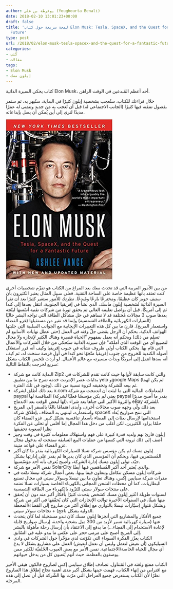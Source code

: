 ```yaml
---
author: يوغرطة بن علي (Youghourta Benali)
date: 2018-02-10 13:01:23+00:00
draft: false
title: 'لمحة سريعة حول كتاب Elon Musk: Tesla, SpaceX, and the Quest for a Fantastic
  Future'
type: post
url: /2018/02/elon-musk-tesla-spacex-and-the-quest-for-a-fantastic-future/
categories:
- كُتب
- مقالات
tags:
- Elon Musk
- إيلون مسك
---
```


كتاب يحكي السيرة الذاتية Elon Musk، أحد أعظم المُبدعين في الوقت الراهن.

خلال قراءتك للكتاب، ستُعجب بشخصية إيلون كثيرًا في البداية، ستُبهر به، ثم ستمر بفصول تمقته فيها كثيرًا (الجانب الاجتماعي له) قبل أن تُعجب به من جديد وتتمنى له عمرًا مديدًا لترى إلى أين يُمكن أن يصل بإبداعاته.

[![](elon-musk.jpg)
](https://www.it-scoop.com/2018/02/%d9%84%d9%85%d8%ad%d8%a9-%d8%b3%d8%b1%d9%8a%d8%b9%d8%a9-%d8%ad%d9%88%d9%84-%d9%83%d8%aa%d8%a7%d8%a8-elon-musk-tesla-spacex-and-the-quest-for-a-fantastic-future/elon-musk/)

من بين الأمور الغريبة التي قد تحدث معك بعد الفراغ من الكتاب هو تقزّم شخصيات أخرى كنت تعتقد بأنها عظيمة خاصة على الساحة التقنية. فعلى سبيل المثال يعتبر الكثيرون بأن ستيف جوبز كان عظيمًا، ومخترعًا بارعًا ومُبدعًا. نظرتك للأمور ستغير كثيرًا بعد أن تقرأ السيرة الذاتية لشخصية إيلون ماسك، الذي نشأ في إفريقيا الجنوبية، انتقل بعدها إلى كندا ثم إلى أمريكًا، قبل أن يواصل تعليمه العالي ثم يحقق ثورة من شركات تقنية أسّسها ليتّجه بعدها صوب 3 مجالات مُختلفة قد لا تساهم في حل مشاكل الطاقة التي تواجه البشر حاليًا (السيارات الكهربائية والطاقة الشمسية) وإنما قد تغير من مستقبلها (غزو الفضاء واستعمار المريخ). قارن ما بين كل هذه التغييرات الإيجابية مع الجوانب السلبية التي جلبتها الهواتف الذكية.
بحكم أن الرجل يقضي جلّ وقته في العمل (حتى عطل نهايات الأسابيع لم تسلم من ذلك) وبحكم أنه يعمل بمفهوم "الحياة قصيرة وهناك الكثير لإنجازه ولا مجال لتضييع أي من الوقت الذي أملكه" فإن سيرته الذاتية ستُحكى من خلال الشركات والأعمال التي قام بها.
يحكي الكتاب أولى ظروف نشأته في جنوب إفريقيا وكيف أنه قرر استغلال أصوله الكندية للخروج من جنوب إفريقيا متّجهًا نحو كندا في أول فرصة سنحت له، ثم كيف أنه بعدها انتقل إلى أمريكًا وبدأت مسيرته مع عالم الأعمال.
لو أردت تلخيص الكتاب بشكل سريع لخرجت بالنقاط التالية:
- البداية كانت مع شركة Zip2 والتي كانت سابقة لأوانها حيث كانت تقدم للشركات في بدايات عصر الإنترنت خدمة تمزج ما بين تطبيق yelp وgoogle Maps (لم يكن لهما وجود في تلك الفترة). ثم بيعه للشركة وتحقيقه لثروة نسبية من ذلك.
- بعد ذلك أطلق لشركة x.com للمعاملات المالية التي ما لبثت أن اندمجت مع شركة paypal المنافسة لها (يعني لم يكن مؤسسًا فعليًا لشركة paypal بقدر ما أصبح مديرًا لها لبعض الوقت بعد الاندماج). والثروة الأكبر التي جناها بعد شراء eBay للشركة.
- بعد ذلك ولّى وجهه صوب مجالات أخرى، وأبدى اهتمامًا بالغًا بالسفر إلى المريخ واستعماره، لينتهي به المطاف بإطلاق شركة spaceX التي تنتج صواريخ يُعاد استخدامها لإرسال بعثات إلى الفضاء بأسعار تنافسية بشكل كبير. غزو الفضاء كان حلمًا يراود الكثيرين، لكن أغلب من دخل هذا المجال إما أفلس أو تخلى عن الفكرة نظرا لصعوبة تحقيقها
- إيلون قارئ نهم ولديه قدرة كبيرة على فهم واستهلاك معلومات كثيرة في وقت وجيز أضف إلى ذلك ثروته التي كسبها من عمليات البيع السابقة سمحت له بدخول مجال غزو الفضاء على قواعد متينة.
- إيلون مسك لم يكن مؤسس شركة تسلا للسيارات الكهربائية بقدر ما كان أكبر المُستثمرين فيها، وبحكم أن المؤسس الذي كان يديرها لم يقدر على إدارتها بشكل جيّد، تولى إيلون مسك إدارة الشركة، وأصبح يُعرف بأنه أحد مؤسّسيها.
- نفس الأمر مع شركة SolarCity والذي يُعتبر أحد أكبر المُساهمين فيها أيضًا.
- شركات إيلون مسكن تتكامل وتتعاون فيما بينها. بعض أعمال شركة تيسلا تمّت في مقرات شركة سبايس إكس، وهناك تعاون ما بين تيسلا وسولار سيتي في مجال تصنيع البطاريات، كما أن محطات الشحن المجاني بالكهرباء الخاصة بسيارات تسلا تعتمد على منتجات سولار سيتي للتزّود بالكهرباء من الطاقة الشمسية.
- لسنوات طويلة اعُتبِر إيلون مسك كشخص يتحدث كثيرًا بأفكار أكبر منه دون أن يُحقق منها شيئًا، في السنوات الأخيرة توالت الإنجازات التي كان يُحقّقها في أكثر من شركة وبشكل مُتوازٍ (سيّارات تيسلا بالتوازي مع إطلاق أكثر من صاروخ إلى الفضاء/المحطّة الدولية بشكل ناجح) + نجاحات سولار سيتي.
- جميع الأفكار والمشاريع التي أنجزها إيلون مسك كان تبدو مستحيلة لما كان يتحدث عنها (سيارة كهربائية تسير لأزيد من 300 ميل بشحنة واحدة، إرسال صواريخ قابلة لإعادة الاستخدام إلى الفضاء…) ما يدفع إلى الاعتقاد بأن إرسال رحلة مأهولة بالبشر إلى المريخ أصبح على مرمى حجر على عكس ما يبدو عليه في السّابق.
- الكتاب يعزّز الفكرة السوداء التي تكوّنت لدي مؤخّرا حول الشركات في وادي السيليكون (أن تعيش لتعمل وليس أن تعمل لتعيش) العمل على مشاريع بشكل لا يدع أي مجال للحياة الخاصة/الاجتماعية. نفس الأمر مع بعض العيوب الخُلقيّة للكثير ممن يوصفون بالعظمة، حيث أنهم يُتعبون كل من يدخل حيواتهم.

الكتاب ممتع ولغته في المُتناول. تصادف إطلاق سبايس إكس لصاروخ فالكون هيفي الأخير مع اقترابي من إنهاء الكتاب، فهمت حينها بشكل أكبر مدى أهمية نجاح إطلاق هذا الصاروخ نظرًا لأن الكتاب يستعرض جميع المراحل التي مرّت بها الشّركة قبل أن تصل إلى هذه المرحلة.
